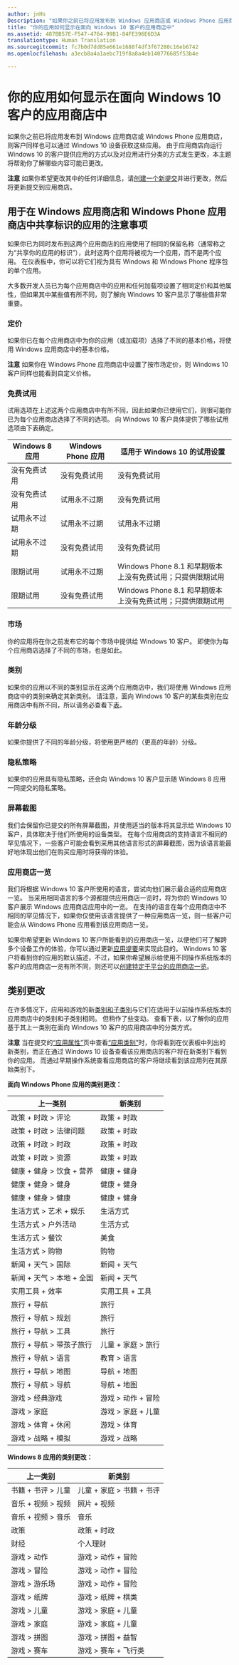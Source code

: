 ```yaml
---
author: jnHs
Description: "如果你之前已将应用发布到 Windows 应用商店或 Windows Phone 应用商店，客户同样也可以通过 Windows 10 设备获取这些应用。"
title: "你的应用如何显示在面向 Windows 10 客户的应用商店中"
ms.assetid: 487BB57E-F547-4764-99B1-84FE396E6D3A
translationtype: Human Translation
ms.sourcegitcommit: fc7b0d7dd85e661e1688f4df3f67280c16eb6742
ms.openlocfilehash: a3ecb8a4a1aebc719f8a8a4eb140776685f53b4e

---
```


# 你的应用如何显示在面向 Windows 10 客户的应用商店中


如果你之前已将应用发布到 Windows 应用商店或 Windows Phone 应用商店，则客户同样也可以通过 Windows 10 设备获取这些应用。 由于应用商店向运行 Windows 10 的客户提供应用的方式以及对应用进行分类的方式发生更改，本主题将帮助你了解哪些内容可能已更改。

**注意** 如果你希望更改其中的任何详细信息，请[创建一个新提交](app-submissions.md)并进行更改，然后将更新提交到应用商店。

 

## 用于在 Windows 应用商店和 Windows Phone 应用商店中共享标识的应用的注意事项


如果你已为同时发布到这两个应用商店的应用使用了相同的保留名称（通常称之为“共享你的应用的标识”），此时这两个应用将被视为一个应用，而不是两个应用。 在仪表板中，你可以将它们视为具有 Windows 和 Windows Phone 程序包的单个应用。

大多数开发人员已为每个应用商店中的应用和任何加载项设置了相同定价和其他属性，但如果其中某些值有所不同，则了解向 Windows 10 客户显示了哪些值非常重要。

### 定价
如果你已在每个应用商店中为你的应用（或加载项）选择了不同的基本价格，将使用 Windows 应用商店中的基本价格。

**注意** 如果你在 Windows Phone 应用商店中设置了按市场定价，则 Windows 10 客户同样也能看到自定义价格。

### 免费试用
试用选项在上述这两个应用商店中有所不同，因此如果你已使用它们，则很可能你已为每个应用商店选择了不同的选项。 向 Windows 10 客户具体提供了哪些试用选项由下表确定。

| Windows 8 应用       | Windows Phone 应用   | 适用于 Windows 10 的试用设置                                                  |
|---------------------|---------------------|-------------------------------------------------------------------------------|
| 没有免费试用       | 没有免费试用       | 没有免费试用                                                                 |
| 没有免费试用       | 试用永不过期 | 没有免费试用                                                                 |
| 试用永不过期 | 试用永不过期 | 试用永不过期                                                           |
| 试用永不过期 | 没有免费试用       | 没有免费试用                                                                 |
| 限期试用  | 试用永不过期 | Windows Phone 8.1 和早期版本上没有免费试用；只提供限期试用 |
| 限期试用  | 没有免费试用       | Windows Phone 8.1 和早期版本上没有免费试用；只提供限期试用 |

### 市场
你的应用将在你之前发布它的每个市场中提供给 Windows 10 客户。 即使你为每个应用商店选择了不同的市场，也是如此。

### 类别
如果你的应用以不同的类别显示在这两个应用商店中，我们将使用 Windows 应用商店中的类别来确定其新类别。 请注意，面向 Windows 10 客户的某些类别在应用商店中有所不同，所以请务必查看下[表](#cat)。

### 年龄分级
如果你提供了不同的年龄分级，将使用更严格的（更高的年龄）分级。

### 隐私策略
如果你的应用具有隐私策略，还会向 Windows 10 客户显示随 Windows 8 应用一同提交的隐私策略。

### 屏幕截图
我们会保留你已提交的所有屏幕截图，并使用适当的版本将其显示给 Windows 10 客户，具体取决于他们所使用的设备类型。 在每个应用商店的支持语言不相同的罕见情况下，一些客户可能会看到采用其他语言形式的屏幕截图，因为该语言能最好地体现出他们在购买应用时将获得的体验。

### 应用商店一览
我们将根据 Windows 10 客户所使用的语言，尝试向他们展示最合适的应用商店一览。 当采用相同语言的多个源都提供应用商店一览时，将为你的 Windows 10 客户展示 Windows 应用商店应用中的一览。 在支持的语言在每个应用商店中不相同的罕见情况下，如果你仅使用该语言提供了一种应用商店一览，则一些客户可能会从 Windows Phone 应用看到该应用商店一览。

如果你希望更新 Windows 10 客户所能看到的应用商店一览，以便他们可了解跨多个设备工作的体验，你可以通过更新[应用提要](create-app-store-listings.md)来实现此目的。 Windows 10 客户将看到你的应用的默认描述，不过，如果你希望展示给使用不同操作系统版本的客户的应用商店一览有所不同，则还可以[创建特定于平台的应用商店一览](create-platform-specific-store-listings.md)。

## 类别更改


在许多情况下，应用和游戏的新[类别和子类别](category-and-subcategory-table.md)与它们在适用于以前操作系统版本的应用商店中的类别和子类别相同。 但稍作了些变动。 查看下表，以了解你的应用基于其上一类别在面向 Windows 10 客户的应用商店中的分类方式。

**注意** 当在提交的[“应用属性”](enter-app-properties.md)页中查看[“应用类别”](category-and-subcategory-table.md)时，你将看到在仪表板中列出的新类别，而正在通过 Windows 10 设备查看该应用商店的客户将在新类别下看到你的应用。 而通过早期操作系统查看应用商店的客户将继续看到该应用列在其原始类别下。


**面向 Windows Phone 应用的类别更改：**

| 上一类别                       | 新类别                  |
|-----------------------------------------|-------------------------------|
| 政策 + 时政 &gt; 评论   | 政策 + 时政         |
| 政策 + 时政 &gt; 法律问题 | 政策 + 时政         |
| 政策 + 时政 &gt; 时政     | 政策 + 时政         |
| 政策 + 时政 &gt; 资源    | 政策 + 时政         |
| 健康 + 健身 &gt; 饮食 + 营养  | 健康 + 健身              |
| 健康 + 健身 &gt; 健身           | 健康 + 健身              |
| 健康 + 健身 &gt; 健康            | 健康 + 健身              |
| 生活方式 &gt; 艺术 + 娱乐      | 生活方式                     |
| 生活方式 &gt; 户外活动              | 生活方式                     |
| 生活方式 &gt; 餐饮            | 美食                 |
| 生活方式 &gt; 购物                 | 购物                      |
| 新闻 + 天气 &gt; 国际       | 新闻 + 天气                |
| 新闻 + 天气 &gt; 本地 + 全国    | 新闻 + 天气                |
| 实用工具 + 效率                | 实用工具 + 工具             |
| 旅行 + 导航                     | 旅行                        |
| 旅行 + 导航 &gt; 规划       | 旅行                        |
| 旅行 + 导航 &gt; 工具          | 旅行                        |
| 旅行 + 导航 &gt; 带孩子旅行      | 儿童 + 家庭 &gt; 旅行     |
| 旅行 + 导航 &gt; 语言       | 教育 &gt; 语言       |
| 旅行 + 导航 &gt; 地图        | 导航 + 地图             |
| 旅行 + 导航 &gt; 导航     | 导航 + 地图             |
| 游戏 &gt; 经典游戏                     | 游戏 &gt; 动作 + 冒险 |
| 游戏 &gt; 家庭                       | 游戏 &gt; 家庭 + 儿童      |
| 游戏 &gt; 体育 + 休闲          | 游戏 &gt; 体育             |
| 游戏 &gt; 战略 + 模拟        | 游戏 &gt; 战略           |

 

**Windows 8 应用的类别更改：**

| 上一类别           | 新类别                         |
|-----------------------------|--------------------------------------|
| 书籍 + 书评 &gt; 儿童 | 儿童 + 家庭 &gt; 书籍 + 书评 |
| 音乐 + 视频 &gt; 视频   | 照片 + 视频                        |
| 音乐 + 视频 &gt; 音乐   | 音乐                                |
| 政策                  | 政策 + 时政                |
| 财经                     | 个人理财                     |
| 游戏 &gt; 动作           | 游戏 &gt; 动作 + 冒险        |
| 游戏 &gt; 冒险        | 游戏 &gt; 动作 + 冒险        |
| 游戏 &gt; 游乐场           | 游戏 &gt; 动作 + 冒险        |
| 游戏 &gt; 纸牌             | 游戏 &gt; 纸牌 + 棋类              |
| 游戏 &gt; 儿童             | 游戏 &gt; 家庭 + 儿童             |
| 游戏 &gt; 家庭           | 游戏 &gt; 家庭 + 儿童             |
| 游戏 &gt; 拼图           | 游戏 &gt; 拼图 + 益智           |
| 游戏 &gt; 赛车           | 游戏 &gt; 赛车 + 飞行类           |



<!--HONumber=Aug16_HO5-->


